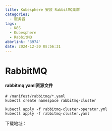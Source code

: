 ```yaml
---
title: Kubesphere 安装 RabbitMQ集群
categories:
  - 服务器
tags:
  - K8S
  - Kubesphere
  - RabbitMQ
abbrlink: '3974'
date: 2024-12-30 08:56:31
---
```


# RabbitMQ

#### rabbitmq yaml资源文件

```shell
# /manifest/rabbitmq/*.yaml
kubectl create namespace rabbitmq-cluster

kubectl apply -f rabbitmq-cluster-operator.yml
kubectl apply -f rabbitmq-cluster.yaml
```

下载地址：

